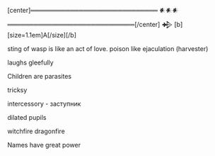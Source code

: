[center]═════════════════════════════ 𒀭𒀭𒀭 ═════════════════════════════[/center]
𒄈 [b][size=1.1em]A[/size][/b]

sting of wasp is like an act of love. poison like ejaculation (harvester)

laughs gleefully

Children are parasites

tricksy


intercessory - заступник


dilated pupils


witchfire
dragonfire

Names have great power